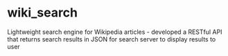 # wiki_search
Lightweight search engine for Wikipedia articles - developed a RESTful API that returns search results in JSON for search server to display results to user
